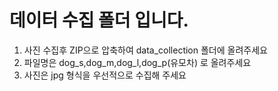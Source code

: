 # 데이터 수집 폴더 입니다.
1. 사진 수집후 ZIP으로 압축하여 data_collection 폴더에 올려주세요
2. 파일명은 dog_s,dog_m,dog_l,dog_p(유모차) 로 올려주세요
3. 사진은 jpg 형식을 우선적으로 수집해 주세요

